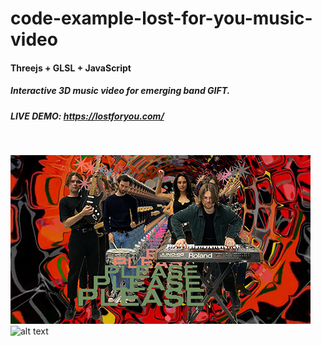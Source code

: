 # code-example-lost-for-you-music-video
 
#### Threejs + GLSL + JavaScript

##### Interactive 3D music video for emerging band GIFT.  

##### LIVE DEMO: https://lostforyou.com/

<br />

![alt text](https://github.com/FuzzyWobble/code-example-lost-for-you-music-video/blob/main/assets/screengrab/gift480.jpg)
<br />
![alt text](https://github.com/FuzzyWobble/code-example-lost-for-you-music-video/blob/main/assets/screengrab/lostforyou.gif)



